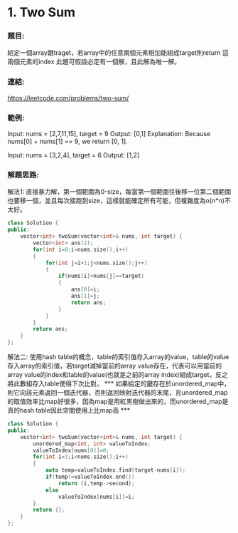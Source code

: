 # <span id="jump1">1. Two Sum</span>
### 題目:
給定一個array跟traget，若array中的任意兩個元素相加能組成target則return 這兩個元素的index
此題可假設必定有一個解，且此解為唯一解。
### 連結:
<a>https://leetcode.com/problems/two-sum/ </a>

### 範例:
Input: nums = [2,7,11,15], target = 9
Output: [0,1]
Explanation: Because nums[0] + nums[1] == 9, we return [0, 1].

Input: nums = [3,2,4], target = 6
Output: [1,2]

### 解題思路:
解法1:
直接暴力解，第一個範圍為0-size，每當第一個範圍往後移一位第二個範圍也要移一個，並且每次接跑到size，這樣就能確定所有可能，但複雜度為o(n*n)不太好。


```c++
class Solution {
public:
    vector<int> twoSum(vector<int>& nums, int target) {
        vector<int> ans(2);
        for(int i=0;i<nums.size();i++)
        {
            for(int j=i+1;j<nums.size();j++)
            {
                if(nums[i]+nums[j]==target)
                {
                    ans[0]=i;
                    ans[1]=j;
                    return ans;
                }
            }
        }
        return ans;
    }
};
```

解法二:
使用hash table的概念，table的索引值存入array的value，table的value存入array的索引值，若target減掉當前的array value存在，代表可以用當前的array value的index和table的value(也就是之前的array index)組成target，反之將此數組存入table使得下次比對。
*** 如果給定的鍵存在於unordered_map中，則它向該元素返回一個迭代器，否則返回映射迭代器的末尾，且unordered_map的取值效率比map好很多，因為map是用紅黑樹做出來的，而unordered_map是真的hash table因此空間使用上比map高 ***

```c++
class Solution {
public:
    vector<int> twoSum(vector<int>& nums, int target) {
        unordered_map<int, int> valueToIndex;
        valueToIndex[nums[0]]=0;
        for(int i=1;i<nums.size();i++)
        {
            auto temp=valueToIndex.find(target-nums[i]);
            if(temp!=valueToIndex.end())
                return {i,temp->second};
            else
                valueToIndex[nums[i]]=i;
        }
        return {};
    }
};
```